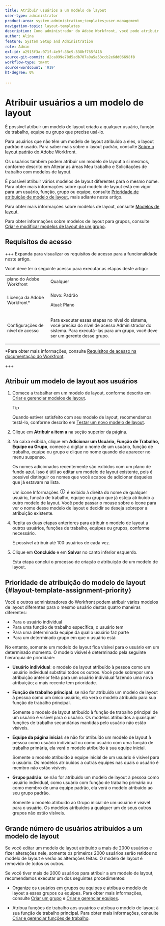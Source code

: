 ```yaml
---
title: Atribuir usuários a um modelo de layout
user-type: administrator
product-area: system-administration;templates;user-management
navigation-topic: layout-templates
description: Como administrador do Adobe Workfront, você pode atribuir um modelo de layout criado a qualquer usuário, função de trabalho, equipe ou grupo que precise usá-lo.
author: Alina
feature: System Setup and Administration
role: Admin
exl-id: a2915f3a-071f-4e9f-88c9-338bf765f418
source-git-commit: d2ca099e78d5adb707a0a5a53ccb2e6dd06698f8
workflow-type: tm+mt
source-wordcount: '919'
ht-degree: 0%

---
```


# Atribuir usuários a um modelo de layout

É possível atribuir um modelo de layout criado a qualquer usuário, função de trabalho, equipe ou grupo que precise usá-lo.

Para usuários que não têm um modelo de layout atribuído a eles, o layout padrão é usado. Para saber mais sobre o layout padrão, consulte [Sobre o layout padrão do Adobe Workfront](../../../administration-and-setup/customize-workfront/use-layout-templates/about-the-default-wf-layout.md).

Os usuários também podem atribuir um modelo de layout a si mesmos, conforme descrito em Alterar as áreas Meu trabalho e Solicitações de trabalho com modelos de layout.

É possível atribuir vários modelos de layout diferentes para o mesmo nome. Para obter mais informações sobre qual modelo de layout está em vigor para um usuário, função, grupo ou equipe, consulte [Prioridade de atribuição de modelo de layout](#layout-template-assignment-priority), mais adiante neste artigo.

Para obter mais informações sobre modelos de layout, consulte [Modelos de layout](../../../administration-and-setup/customize-workfront/use-layout-templates/use-layout-templates-customize-ui.md).

Para obter informações sobre modelos de layout para grupos, consulte [Criar e modificar modelos de layout de um grupo](../../../administration-and-setup/manage-groups/work-with-group-objects/create-and-modify-a-groups-layout-templates.md).

## Requisitos de acesso

+++ Expanda para visualizar os requisitos de acesso para a funcionalidade neste artigo.

Você deve ter o seguinte acesso para executar as etapas deste artigo:

<table style="table-layout:auto"> 
 <col> 
 <col> 
 <tbody> 
  <tr> 
   <td role="rowheader">plano do Adobe Workfront</td> 
   <td>Qualquer</td> 
  </tr> 
  <tr> 
   <td role="rowheader">Licença da Adobe Workfront*</td> 
   <td><p>Novo: Padrão</p>
  <p> Atual: Plano</p>
   </td> 
  </tr> 
  <tr> 
   <td role="rowheader">Configurações de nível de acesso</td> 
   <td> <p>Para executar essas etapas no nível do sistema, você precisa do nível de acesso Administrador do sistema.
Para executá-las para um grupo, você deve ser um gerente desse grupo.</p> </td> 
  </tr> 
 </tbody> 
</table>

*Para obter mais informações, consulte [Requisitos de acesso na documentação do Workfront](/help/quicksilver/administration-and-setup/add-users/access-levels-and-object-permissions/access-level-requirements-in-documentation.md).

+++

## Atribuir um modelo de layout aos usuários

1. Comece a trabalhar em um modelo de layout, conforme descrito em [Criar e gerenciar modelos de layout](../../../administration-and-setup/customize-workfront/use-layout-templates/create-and-manage-layout-templates.md).

   >[!TIP]
   >
   >Quando estiver satisfeito com seu modelo de layout, recomendamos testá-lo, conforme descrito em [Testar um novo modelo de layout](../../../administration-and-setup/customize-workfront/use-layout-templates/test-a-layout-template.md).

1. Clique em **Atribuir a item a** na seção superior da página.
1. Na caixa exibida, clique em **Adicionar um Usuário, Função de Trabalho, Equipe ou Grupo**, comece a digitar o nome de um usuário, função de trabalho, equipe ou grupo e clique no nome quando ele aparecer no menu suspenso.

   Os nomes adicionados recentemente são exibidos com um plano de fundo azul. Isso é útil ao editar um modelo de layout existente, pois é possível distinguir os nomes que você acabou de adicionar daqueles que já estavam na lista.

   Um ícone Informações ![ícone Informações](assets/info-icon.png) é exibido à direita do nome de qualquer usuário, função de trabalho, equipe ou grupo que já esteja atribuído a outro modelo de layout. Você pode passar o mouse sobre o ícone para ver o nome desse modelo de layout e decidir se deseja sobrepor a atribuição existente.

1. Repita as duas etapas anteriores para atribuir o modelo de layout a outros usuários, funções de trabalho, equipes ou grupos, conforme necessário.

   É possível atribuir até 100 usuários de cada vez.

1. Clique em **Concluído** e em **Salvar** no canto inferior esquerdo.

   Esta etapa conclui o processo de criação e atribuição de um modelo de layout.

## Prioridade de atribuição do modelo de layout {#layout-template-assignment-priority}

Você e outros administradores do Workfront podem atribuir vários modelos de layout diferentes para o mesmo usuário destas quatro maneiras diferentes:

* Para o usuário individual
* Para uma função de trabalho específica, o usuário tem
* Para uma determinada equipe da qual o usuário faz parte
* Para um determinado grupo em que o usuário está

No entanto, somente um modelo de layout fica visível para o usuário em um determinado momento. O modelo visível é determinado pela seguinte hierarquia de prioridade:

* **Usuário individual**: o modelo de layout atribuído à pessoa como um usuário individual substitui todos os outros. Você pode sobrepor uma atribuição anterior feita para um usuário individual fazendo uma nova atribuição; a mais recente tem prioridade.
* **Função de trabalho principal**: se não for atribuído um modelo de layout à pessoa como um único usuário, ela verá o modelo atribuído para sua função de trabalho principal.

  Somente o modelo de layout atribuído à função de trabalho principal de um usuário é visível para o usuário. Os modelos atribuídos a quaisquer funções de trabalho secundárias mantidas pelo usuário não estão visíveis.

* **Equipe da página inicial**: se não for atribuído um modelo de layout à pessoa como usuário individual ou como usuário com uma função de trabalho primária, ela verá o modelo atribuído à sua equipe inicial.

  Somente o modelo atribuído à equipe inicial de um usuário é visível para o usuário. Os modelos atribuídos a outras equipes nas quais o usuário é membro não estão visíveis.

* **Grupo padrão**: se não for atribuído um modelo de layout à pessoa como usuário individual, como usuário com função de trabalho primária ou como membro de uma equipe padrão, ela verá o modelo atribuído ao seu grupo padrão.

  Somente o modelo atribuído ao Grupo inicial de um usuário é visível para o usuário. Os modelos atribuídos a qualquer um de seus outros grupos não estão visíveis.

## Grande número de usuários atribuídos a um modelo de layout

Se você editar um modelo de layout atribuído a mais de 2000 usuários e fizer alterações nele, somente os primeiros 2000 usuários serão retidos no modelo de layout e verão as alterações feitas. O modelo de layout é removido de todos os outros.

Se você tiver mais de 2000 usuários para atribuir a um modelo de layout, recomendamos executar um dos seguintes procedimentos:

* Organize os usuários em grupos ou equipes e atribua o modelo de layout a esses grupos ou equipes. Para obter mais informações, consulte [Criar um grupo](../../../administration-and-setup/manage-groups/create-and-manage-groups/create-a-group.md) e [Criar e gerenciar equipes](../../../people-teams-and-groups/create-and-manage-teams/create-and-mange-teams.md).

* Atribua funções de trabalho aos usuários e atribua o modelo de layout à sua função de trabalho principal. Para obter mais informações, consulte [Criar e gerenciar funções de trabalho](../../../administration-and-setup/set-up-workfront/organizational-setup/create-manage-job-roles.md).
